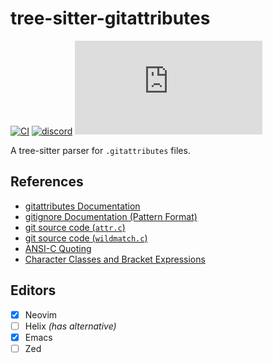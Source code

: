 # tree-sitter-gitattributes

[![CI][ci]](https://github.com/tree-sitter-grammars/tree-sitter-gitattributes/actions/workflows/ci.yml)
[![discord][discord]](https://discord.gg/w7nTvsVJhm)
[![matrix][matrix]](https://matrix.to/#/#nvim-treesitter:matrix.org)

A tree-sitter parser for `.gitattributes` files.

## References

* [gitattributes Documentation](https://git-scm.com/docs/gitattributes|)
* [gitignore Documentation (Pattern Format)](https://git-scm.com/docs/gitignore#_pattern_format)
* [git source code (`attr.c`)](https://github.com/git/git/blob/master/attr.c)
* [git source code (`wildmatch.c`)](https://github.com/git/git/blob/master/wildmatch.c)
* [ANSI-C Quoting](https://www.gnu.org/software/bash/manual/html_node/ANSI_002dC-Quoting.html)
* [Character Classes and Bracket Expressions](https://www.gnu.org/software/grep/manual/html_node/Character-Classes-and-Bracket-Expressions.html)

## Editors

- [x] Neovim
- [ ] Helix _(has alternative)_
- [x] Emacs
- [ ] Zed

[ci]: https://img.shields.io/github/actions/workflow/status/tree-sitter-grammars/tree-sitter-gitattributes/ci.yml?logo=github&label=CI
[discord]: https://img.shields.io/discord/1063097320771698699?logo=discord&label=tree-sitter
[matrix]: https://img.shields.io/matrix/nvim-treesitter%3Amatrix.org?logo=matrix&label=nvim-treesitter
